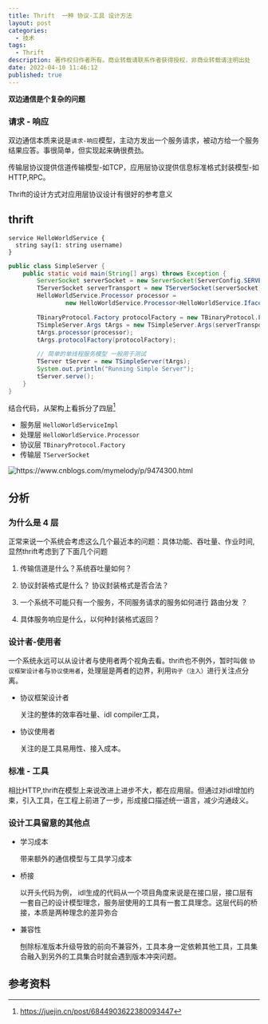 ```yaml
---
title: Thrift  一种 协议-工具 设计方法
layout: post
categories:
  - 技术
tags:
  - Thrift
description: 著作权归作者所有。商业转载请联系作者获得授权，非商业转载请注明出处
date: 2022-04-10 11:46:12
published: true
---
```


**双边通信是个复杂的问题**


### 请求 -  响应 ###

双边通信本质来说是`请求-响应`模型，主动方发出一个服务请求，被动方给一个服务结果应答。事很简单，但实现起来确很费劲。

传输层协议提供信道传输模型-如TCP，应用层协议提供信息标准格式封装模型-如HTTP,RPC。

Thrift的设计方式对应用层协议设计有很好的参考意义

## thrift  ##

```thrift
service HelloWorldService {
  string say(1: string username)
}
```

```java
public class SimpleServer {
    public static void main(String[] args) throws Exception {
        ServerSocket serverSocket = new ServerSocket(ServerConfig.SERVER_PORT);
        TServerSocket serverTransport = new TServerSocket(serverSocket);
        HelloWorldService.Processor processor =
                new HelloWorldService.Processor<HelloWorldService.Iface>(new HelloWorldServiceImpl());

        TBinaryProtocol.Factory protocolFactory = new TBinaryProtocol.Factory();
        TSimpleServer.Args tArgs = new TSimpleServer.Args(serverTransport);
        tArgs.processor(processor);
        tArgs.protocolFactory(protocolFactory);

        // 简单的单线程服务模型 一般用于测试
        TServer tServer = new TSimpleServer(tArgs);
        System.out.println("Running Simple Server");
        tServer.serve();
    }
}
```
结合代码，从架构上看拆分了四层[^1]

- 服务层 `HelloWorldServiceImpl`
- 处理层 `HelloWorldService.Processor`
- 协议层 `TBinaryProtocol.Factory`
- 传输层 `TServerSocket`

![](/assets/imgs/thrift-arch-2022-04.png "https://www.cnblogs.com/mymelody/p/9474300.html")


## 分析 ##

### 为什么是 4 层 ###

正常来说一个系统会考虑这么几个最近本的问题：具体功能、吞吐量、作业时间,显然thrift考虑到了下面几个问题

1. 传输信道是什么？系统吞吐量如何？ 
 
2. 协议封装格式是什么？ 协议封装格式是否合法？

3. 一个系统不可能只有一个服务，不同服务请求的服务如何进行 路由分发 ？

4. 具体服务响应是什么，以何种封装格式返回？



### 设计者-使用者 ###

一个系统永远可以从设计者与使用者两个视角去看。thrift也不例外，暂时叫做 `协议框架设计者`与`协议使用者`，处理层是两者的边界，利用`钩子（注入）`进行关注点分离。

- 协议框架设计者
  
  关注的整体的效率吞吐量、idl compiler工具，
  
- 协议使用者
  
  关注的是工具易用性、接入成本。



### 标准 - 工具 ###

相比HTTP,thrift在模型上来说改进上进步不大，都在应用层。但通过对idl增加约束，引入工具，在工程上前进了一步，形成接口描述统一语言，减少沟通歧义。

### 设计工具留意的其他点 ###

- 学习成本

    带来额外的通信模型与工具学习成本
    
- 桥接
    
    以开头代码为例， idl生成的代码从一个项目角度来说是在接口层，接口层有一套自己的设计模型理念，服务层使用的工具有一套工具理念。这层代码的桥接，本质是两种理念的差异弥合
    
- 兼容性

  刨除标准版本升级导致的前向不兼容外，工具本身一定依赖其他工具，工具集合融入到另外的工具集合时就会遇到版本冲突问题。


## 参考资料 ##

[^1]: https://juejin.cn/post/6844903622380093447
[^2]: https://www.cnblogs.com/mymelody/p/9474300.html
[^3]: https://www.bilibili.com/video/BV1aL4y157s7
[^4]: https://www.bilibili.com/video/BV1j44y1q7fy
[^5]: https://thrift.apache.org/
